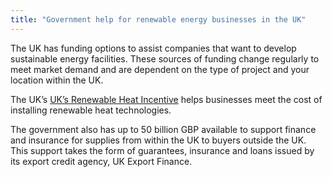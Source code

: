 ```yaml
---
title: "Government help for renewable energy businesses in the UK"
---
```

The UK has funding options to assist companies that want to develop sustainable energy facilities. These sources of funding change regularly to meet market demand and are dependent on the type of project and your location within the UK.


The UK’s [UK’s Renewable Heat Incentive](https://www.ofgem.gov.uk/environmental-programmes/domestic-rhi) helps businesses meet the cost of installing renewable heat technologies.

The government also has up to 50 billion GBP available to support finance and insurance for   supplies from within the UK to buyers outside the UK. This support takes the form of guarantees, insurance and loans issued by its export credit agency, UK Export Finance.
